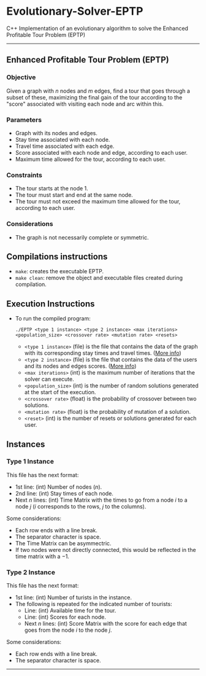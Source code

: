 # Evolutionary-Solver-EPTP

C++ Implementation of an evolutionary algorithm to solve the Enhanced Profitable Tour Problem (EPTP)

---

## Enhanced Profitable Tour Problem (EPTP)

### Objective

Given a graph with $n$ nodes and $m$ edges, find a tour that goes through a subset of these, maximizing the final gain of the tour according to the "score" associated with visiting each node and arc within this.

### Parameters

- Graph with its nodes and edges.
- Stay time associated with each node.
- Travel time associated with each edge.
- Score associated with each node and edge, according to each user.
- Maximum time allowed for the tour, according to each user.

### Constraints

- The tour starts at the node 1.
- The tour must start and end at the same node.
- The tour must not exceed the maximum time allowed for the tour, according to each user.

### Considerations

- The graph is not necessarily complete or symmetric.


## Compilations instructions

- `make`: creates the executable EPTP.
- `make clean`: remove the object and executable files created during compilation.

## Execution Instructions

- To run the compiled program:

  `./EPTP <type 1 instance> <type 2 instance> <max iterations> <population_size> <crossover rate> <mutation rate> <resets>`

  - `<type 1 instance>` (file) is the file that contains the data of the graph with its corresponding stay times and travel times. ([More info](#type-1-instance))
  - `<type 2 instance>` (file) is the file that contains the data of the users and its nodes and edges scores. ([More info](#type-2-instance))
  - `<max iterations>` (int) is the maximum number of iterations that the solver can execute.
  - `<population_size>` (int) is the number of random solutions generated at the start of the execution.
  - `<crossover rate>` (float) is the probability of crossover between two solutions.
  - `<mutation rate>` (float) is the probability of mutation of a solution.
  - `<reset>` (int) is the number of resets or solutions generated for each user.
 
## Instances

### Type 1 Instance

This file has the next format:
- 1st line: (int) Number of nodes ($n$).
- 2nd line: (int) Stay times of each node.
- Next $n$ lines: (int) Time Matrix with the times to go from a node $i$ to a node $j$ ($i$ corresponds to the rows, $j$ to the columns).

Some considerations:

- Each row ends with a line break.
- The separator character is space.
- The Time Matrix can be asymmectric.
- If two nodes were not directly connected, this would be reflected in the time matrix with a −1.

### Type 2 Instance

This file has the next format:

- 1st line: (int) Number of turists in the instance.
- The following is repeated for the indicated number of tourists:
  - Line: (int) Available time for the tour.
  - Line: (int) Scores for each node.
  - Next $n$ lines: (int) Score Matrix with the score for each edge that goes from the node $i$ to the node $j$.

Some considerations:

- Each row ends with a line break.
- The separator character is space.
  
---
